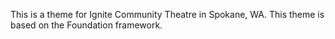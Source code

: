 This is a theme for Ignite Community Theatre in Spokane, WA. This theme is based on the Foundation framework.